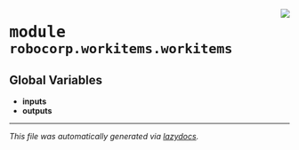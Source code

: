 <!-- markdownlint-disable -->

<a href="../../workitems/src/robocorp/workitems/workitems.py#L0"><img align="right" style="float:right;" src="https://img.shields.io/badge/-source-cccccc?style=flat-square"></a>

# <kbd>module</kbd> `robocorp.workitems.workitems`




**Global Variables**
---------------
- **inputs**
- **outputs**




---

_This file was automatically generated via [lazydocs](https://github.com/ml-tooling/lazydocs)._
